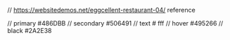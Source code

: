 // https://websitedemos.net/eggcellent-restaurant-04/
reference

// primary #486DBB
// secondary #506491
// text # fff
// hover #495266
// black #2A2E38
